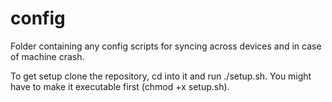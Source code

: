 # config
Folder containing any config scripts for syncing across devices and in case of machine crash.

To get setup clone the repository, cd into it and run ./setup.sh. You might have to make it executable first (chmod +x setup.sh).
